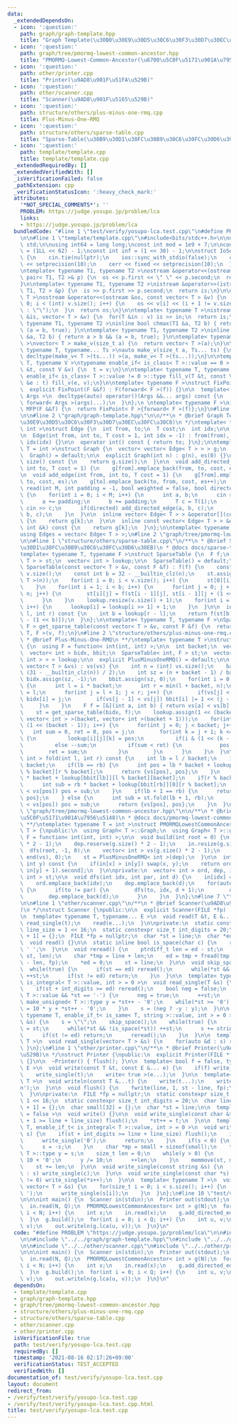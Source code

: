 ```yaml
---
data:
  _extendedDependsOn:
  - icon: ':question:'
    path: graph/graph-template.hpp
    title: "Graph Template(\u30B0\u30E9\u30D5\u30C6\u30F3\u30D7\u30EC\u30FC\u30C8)"
  - icon: ':question:'
    path: graph/tree/pmormq-lowest-common-ancestor.hpp
    title: "PMORMQ-Lowest-Common-Ancestor(\u6700\u5C0F\u5171\u901A\u7956\u5148)"
  - icon: ':question:'
    path: other/printer.cpp
    title: "Printer(\u9AD8\u901F\u51FA\u529B)"
  - icon: ':question:'
    path: other/scanner.cpp
    title: "Scanner(\u9AD8\u901F\u5165\u529B)"
  - icon: ':question:'
    path: structure/others/plus-minus-one-rmq.cpp
    title: Plus-Minus-One-RMQ
  - icon: ':question:'
    path: structure/others/sparse-table.cpp
    title: "Sparse-Table(\u30B9\u30D1\u30FC\u30B9\u30C6\u30FC\u30D6\u30EB)"
  - icon: ':question:'
    path: template/template.cpp
    title: template/template.cpp
  _extendedRequiredBy: []
  _extendedVerifiedWith: []
  _isVerificationFailed: false
  _pathExtension: cpp
  _verificationStatusIcon: ':heavy_check_mark:'
  attributes:
    '*NOT_SPECIAL_COMMENTS*': ''
    PROBLEM: https://judge.yosupo.jp/problem/lca
    links:
    - https://judge.yosupo.jp/problem/lca
  bundledCode: "#line 1 \"test/verify/yosupo-lca.test.cpp\"\n#define PROBLEM \"https://judge.yosupo.jp/problem/lca\"\
    \n\n#line 1 \"template/template.cpp\"\n#include<bits/stdc++.h>\n\nusing namespace\
    \ std;\n\nusing int64 = long long;\nconst int mod = 1e9 + 7;\n\nconst int64 infll\
    \ = (1LL << 62) - 1;\nconst int inf = (1 << 30) - 1;\n\nstruct IoSetup {\n  IoSetup()\
    \ {\n    cin.tie(nullptr);\n    ios::sync_with_stdio(false);\n    cout << fixed\
    \ << setprecision(10);\n    cerr << fixed << setprecision(10);\n  }\n} iosetup;\n\
    \ntemplate< typename T1, typename T2 >\nostream &operator<<(ostream &os, const\
    \ pair< T1, T2 >& p) {\n  os << p.first << \" \" << p.second;\n  return os;\n\
    }\n\ntemplate< typename T1, typename T2 >\nistream &operator>>(istream &is, pair<\
    \ T1, T2 > &p) {\n  is >> p.first >> p.second;\n  return is;\n}\n\ntemplate< typename\
    \ T >\nostream &operator<<(ostream &os, const vector< T > &v) {\n  for(int i =\
    \ 0; i < (int) v.size(); i++) {\n    os << v[i] << (i + 1 != v.size() ? \" \"\
    \ : \"\");\n  }\n  return os;\n}\n\ntemplate< typename T >\nistream &operator>>(istream\
    \ &is, vector< T > &v) {\n  for(T &in : v) is >> in;\n  return is;\n}\n\ntemplate<\
    \ typename T1, typename T2 >\ninline bool chmax(T1 &a, T2 b) { return a < b &&\
    \ (a = b, true); }\n\ntemplate< typename T1, typename T2 >\ninline bool chmin(T1\
    \ &a, T2 b) { return a > b && (a = b, true); }\n\ntemplate< typename T = int64\
    \ >\nvector< T > make_v(size_t a) {\n  return vector< T >(a);\n}\n\ntemplate<\
    \ typename T, typename... Ts >\nauto make_v(size_t a, Ts... ts) {\n  return vector<\
    \ decltype(make_v< T >(ts...)) >(a, make_v< T >(ts...));\n}\n\ntemplate< typename\
    \ T, typename V >\ntypename enable_if< is_class< T >::value == 0 >::type fill_v(T\
    \ &t, const V &v) {\n  t = v;\n}\n\ntemplate< typename T, typename V >\ntypename\
    \ enable_if< is_class< T >::value != 0 >::type fill_v(T &t, const V &v) {\n  for(auto\
    \ &e : t) fill_v(e, v);\n}\n\ntemplate< typename F >\nstruct FixPoint : F {\n\
    \  explicit FixPoint(F &&f) : F(forward< F >(f)) {}\n\n  template< typename...\
    \ Args >\n  decltype(auto) operator()(Args &&... args) const {\n    return F::operator()(*this,\
    \ forward< Args >(args)...);\n  }\n};\n \ntemplate< typename F >\ninline decltype(auto)\
    \ MFP(F &&f) {\n  return FixPoint< F >{forward< F >(f)};\n}\n#line 4 \"test/verify/yosupo-lca.test.cpp\"\
    \n\n#line 2 \"graph/graph-template.hpp\"\n\n/**\n * @brief Graph Template(\u30B0\
    \u30E9\u30D5\u30C6\u30F3\u30D7\u30EC\u30FC\u30C8)\n */\ntemplate< typename T =\
    \ int >\nstruct Edge {\n  int from, to;\n  T cost;\n  int idx;\n\n  Edge() = default;\n\
    \n  Edge(int from, int to, T cost = 1, int idx = -1) : from(from), to(to), cost(cost),\
    \ idx(idx) {}\n\n  operator int() const { return to; }\n};\n\ntemplate< typename\
    \ T = int >\nstruct Graph {\n  vector< vector< Edge< T > > > g;\n  int es;\n\n\
    \  Graph() = default;\n\n  explicit Graph(int n) : g(n), es(0) {}\n\n  size_t\
    \ size() const {\n    return g.size();\n  }\n\n  void add_directed_edge(int from,\
    \ int to, T cost = 1) {\n    g[from].emplace_back(from, to, cost, es++);\n  }\n\
    \n  void add_edge(int from, int to, T cost = 1) {\n    g[from].emplace_back(from,\
    \ to, cost, es);\n    g[to].emplace_back(to, from, cost, es++);\n  }\n\n  void\
    \ read(int M, int padding = -1, bool weighted = false, bool directed = false)\
    \ {\n    for(int i = 0; i < M; i++) {\n      int a, b;\n      cin >> a >> b;\n\
    \      a += padding;\n      b += padding;\n      T c = T(1);\n      if(weighted)\
    \ cin >> c;\n      if(directed) add_directed_edge(a, b, c);\n      else add_edge(a,\
    \ b, c);\n    }\n  }\n\n  inline vector< Edge< T > > &operator[](const int &k)\
    \ {\n    return g[k];\n  }\n\n  inline const vector< Edge< T > > &operator[](const\
    \ int &k) const {\n    return g[k];\n  }\n};\n\ntemplate< typename T = int >\n\
    using Edges = vector< Edge< T > >;\n#line 2 \"graph/tree/pmormq-lowest-common-ancestor.hpp\"\
    \n\n#line 1 \"structure/others/sparse-table.cpp\"\n/**\n * @brief Sparse-Table(\u30B9\
    \u30D1\u30FC\u30B9\u30C6\u30FC\u30D6\u30EB)\n * @docs docs/sparse-table.md\n */\n\
    template< typename T, typename F >\nstruct SparseTable {\n  F f;\n  vector< vector<\
    \ T > > st;\n  vector< int > lookup;\n\n  SparseTable() = default;\n\n  explicit\
    \ SparseTable(const vector< T > &v, const F &f) : f(f) {\n    const int n = (int)\
    \ v.size();\n    const int b = 32 - __builtin_clz(n);\n    st.assign(b, vector<\
    \ T >(n));\n    for(int i = 0; i < v.size(); i++) {\n      st[0][i] = v[i];\n\
    \    }\n    for(int i = 1; i < b; i++) {\n      for(int j = 0; j + (1 << i) <=\
    \ n; j++) {\n        st[i][j] = f(st[i - 1][j], st[i - 1][j + (1 << (i - 1))]);\n\
    \      }\n    }\n    lookup.resize(v.size() + 1);\n    for(int i = 2; i < lookup.size();\
    \ i++) {\n      lookup[i] = lookup[i >> 1] + 1;\n    }\n  }\n\n  inline T fold(int\
    \ l, int r) const {\n    int b = lookup[r - l];\n    return f(st[b][l], st[b][r\
    \ - (1 << b)]);\n  }\n};\n\ntemplate< typename T, typename F >\nSparseTable< T,\
    \ F > get_sparse_table(const vector< T > &v, const F &f) {\n  return SparseTable<\
    \ T, F >(v, f);\n}\n#line 2 \"structure/others/plus-minus-one-rmq.cpp\"\n\n/**\n\
    \ * @brief Plus-Minus-One-RMQ\n **/\ntemplate< typename T >\nstruct PlusMinusOneRMQ\
    \ {\n  using F = function< int(int, int) >;\n\n  int backet;\n  vector< T > vs;\n\
    \  vector< int > bidx, bbit;\n  SparseTable< int, F > st;\n  vector< vector< vector<\
    \ int > > > lookup;\n\n  explicit PlusMinusOneRMQ() = default;\n\n  explicit PlusMinusOneRMQ(const\
    \ vector< T > &vs) : vs(vs) {\n    int n = (int) vs.size();\n    backet = max(1,\
    \ (31 - __builtin_clz(n)) / 2);\n    int sz = (n + backet - 1) / backet;\n   \
    \ bidx.assign(sz, -1);\n    bbit.assign(sz, 0);\n    for(int i = 0; i < sz; i++)\
    \ {\n      int l = i * backet;\n      int r = min(l + backet, n);\n      bidx[i]\
    \ = l;\n      for(int j = l + 1; j < r; j++) {\n        if(vs[j] < vs[bidx[i]])\
    \ bidx[i] = j;\n        if(vs[j - 1] < vs[j]) bbit[i] |= 1 << (j - l - 1);\n \
    \     }\n    }\n    F f = [&](int a, int b) { return vs[a] < vs[b] ? a : b; };\n\
    \    st = get_sparse_table(bidx, f);\n    lookup.assign(1 << (backet - 1), vector<\
    \ vector< int > >(backet, vector< int >(backet + 1)));\n    for(int i = 0; i <\
    \ (1 << (backet - 1)); i++) {\n      for(int j = 0; j < backet; j++) {\n     \
    \   int sum = 0, ret = 0, pos = j;\n        for(int k = j + 1; k <= backet; k++)\
    \ {\n          lookup[i][j][k] = pos;\n          if(i & (1 << (k - 1))) ++sum;\n\
    \          else --sum;\n          if(sum < ret) {\n            pos = k;\n    \
    \        ret = sum;\n          }\n        }\n      }\n    }\n  }\n\n  pair< T,\
    \ int > fold(int l, int r) const {\n    int lb = l / backet;\n    int rb = r /\
    \ backet;\n    if(lb == rb) {\n      int pos = lb * backet + lookup[bbit[lb]][l\
    \ % backet][r % backet];\n      return {vs[pos], pos};\n    }\n    int pos = lb\
    \ * backet + lookup[bbit[lb]][l % backet][backet];\n    if(r % backet > 0) {\n\
    \      int sub = rb * backet + lookup[bbit[rb]][0][r % backet];\n      if(vs[sub]\
    \ < vs[pos]) pos = sub;\n    }\n    if(lb + 1 == rb) {\n      return {vs[pos],\
    \ pos};\n    } else {\n      int sub = st.fold(lb + 1, rb);\n      if(vs[sub]\
    \ < vs[pos]) pos = sub;\n      return {vs[pos], pos};\n    }\n  }\n};\n#line 5\
    \ \"graph/tree/pmormq-lowest-common-ancestor.hpp\"\n\n/**\n * @brief PMORMQ-Lowest-Common-Ancestor(\u6700\
    \u5C0F\u5171\u901A\u7956\u5148)\n * @docs docs/pmormq-lowest-common-ancestor.md\n\
    \ **/\ntemplate< typename T = int >\nstruct PMORMQLowestCommonAncestor : Graph<\
    \ T > {\npublic:\n  using Graph< T >::Graph;\n  using Graph< T >::g;\n  using\
    \ F = function< int(int, int) >;\n\n  void build(int root = 0) {\n    ord.reserve(g.size()\
    \ * 2 - 1);\n    dep.reserve(g.size() * 2 - 1);\n    in.resize(g.size());\n  \
    \  dfs(root, -1, 0);\n    vector< int > vs(g.size() * 2 - 1);\n    iota(begin(vs),\
    \ end(vs), 0);\n    st = PlusMinusOneRMQ< int >(dep);\n  }\n\n  int lca(int x,\
    \ int y) const {\n    if(in[x] > in[y]) swap(x, y);\n    return ord[st.fold(in[x],\
    \ in[y] + 1).second];\n  }\n\nprivate:\n  vector< int > ord, dep, in;\n  PlusMinusOneRMQ<\
    \ int > st;\n\n  void dfs(int idx, int par, int d) {\n    in[idx] = (int) ord.size();\n\
    \    ord.emplace_back(idx);\n    dep.emplace_back(d);\n    for(auto &to : g[idx])\
    \ {\n      if(to != par) {\n        dfs(to, idx, d + 1);\n        ord.emplace_back(idx);\n\
    \        dep.emplace_back(d);\n      }\n    }\n  }\n};\n#line 7 \"test/verify/yosupo-lca.test.cpp\"\
    \n\n#line 1 \"other/scanner.cpp\"\n/**\n * @brief Scanner(\u9AD8\u901F\u5165\u529B\
    )\n */\nstruct Scanner {\npublic:\n\n  explicit Scanner(FILE *fp) : fp(fp) {}\n\
    \n  template< typename T, typename... E >\n  void read(T &t, E &... e) {\n   \
    \ read_single(t);\n    read(e...);\n  }\n\nprivate:\n  static constexpr size_t\
    \ line_size = 1 << 16;\n  static constexpr size_t int_digits = 20;\n  char line[line_size\
    \ + 1] = {};\n  FILE *fp = nullptr;\n  char *st = line;\n  char *ed = line;\n\n\
    \  void read() {}\n\n  static inline bool is_space(char c) {\n    return c <=\
    \ ' ';\n  }\n\n  void reread() {\n    ptrdiff_t len = ed - st;\n    memmove(line,\
    \ st, len);\n    char *tmp = line + len;\n    ed = tmp + fread(tmp, 1, line_size\
    \ - len, fp);\n    *ed = 0;\n    st = line;\n  }\n\n  void skip_space() {\n  \
    \  while(true) {\n      if(st == ed) reread();\n      while(*st && is_space(*st))\
    \ ++st;\n      if(st != ed) return;\n    }\n  }\n\n  template< typename T, enable_if_t<\
    \ is_integral< T >::value, int > = 0 >\n  void read_single(T &s) {\n    skip_space();\n\
    \    if(st + int_digits >= ed) reread();\n    bool neg = false;\n    if(is_signed<\
    \ T >::value && *st == '-') {\n      neg = true;\n      ++st;\n    }\n    typename\
    \ make_unsigned< T >::type y = *st++ - '0';\n    while(*st >= '0') {\n      y\
    \ = 10 * y + *st++ - '0';\n    }\n    s = (neg ? -y : y);\n  }\n\n  template<\
    \ typename T, enable_if_t< is_same< T, string >::value, int > = 0 >\n  void read_single(T\
    \ &s) {\n    s = \"\";\n    skip_space();\n    while(true) {\n      char *base\
    \ = st;\n      while(*st && !is_space(*st)) ++st;\n      s += string(base, st);\n\
    \      if(st != ed) return;\n      reread();\n    }\n  }\n\n  template< typename\
    \ T >\n  void read_single(vector< T > &s) {\n    for(auto &d : s) read(d);\n \
    \ }\n};\n#line 1 \"other/printer.cpp\"\n/**\n * @brief Printer(\u9AD8\u901F\u51FA\
    \u529B)\n */\nstruct Printer {\npublic:\n  explicit Printer(FILE *fp) : fp(fp)\
    \ {}\n\n  ~Printer() { flush(); }\n\n  template< bool f = false, typename T, typename...\
    \ E >\n  void write(const T &t, const E &... e) {\n    if(f) write_single(' ');\n\
    \    write_single(t);\n    write< true >(e...);\n  }\n\n  template< typename...\
    \ T >\n  void writeln(const T &...t) {\n    write(t...);\n    write_single('\\\
    n');\n  }\n\n  void flush() {\n    fwrite(line, 1, st - line, fp);\n    st = line;\n\
    \  }\n\nprivate:\n  FILE *fp = nullptr;\n  static constexpr size_t line_size =\
    \ 1 << 16;\n  static constexpr size_t int_digits = 20;\n  char line[line_size\
    \ + 1] = {};\n  char small[32] = {};\n  char *st = line;\n\n  template< bool f\
    \ = false >\n  void write() {}\n\n  void write_single(const char &t) {\n    if(st\
    \ + 1 >= line + line_size) flush();\n    *st++ = t;\n  }\n\n  template< typename\
    \ T, enable_if_t< is_integral< T >::value, int > = 0 >\n  void write_single(T\
    \ s) {\n    if(st + int_digits >= line + line_size) flush();\n    if(s == 0) {\n\
    \      write_single('0');\n      return;\n    }\n    if(s < 0) {\n      write_single('-');\n\
    \      s = -s;\n    }\n    char *mp = small + sizeof(small);\n    typename make_unsigned<\
    \ T >::type y = s;\n    size_t len = 0;\n    while(y > 0) {\n      *--mp = y %\
    \ 10 + '0';\n      y /= 10;\n      ++len;\n    }\n    memmove(st, mp, len);\n\
    \    st += len;\n  }\n\n  void write_single(const string &s) {\n    for(auto &c\
    \ : s) write_single(c);\n  }\n\n  void write_single(const char *s) {\n    while(*s\
    \ != 0) write_single(*s++);\n  }\n\n  template< typename T >\n  void write_single(const\
    \ vector< T > &s) {\n    for(size_t i = 0; i < s.size(); i++) {\n      if(i) write_single('\
    \ ');\n      write_single(s[i]);\n    }\n  }\n};\n#line 10 \"test/verify/yosupo-lca.test.cpp\"\
    \n\n\nint main() {\n  Scanner in(stdin);\n  Printer out(stdout);\n  int N, Q;\n\
    \  in.read(N, Q);\n  PMORMQLowestCommonAncestor< int > g(N);\n  for(int i = 1;\
    \ i < N; i++) {\n    int x;\n    in.read(x);\n    g.add_directed_edge(x, i);\n\
    \  }\n  g.build();\n  for(int i = 0; i < Q; i++) {\n    int u, v;\n    in.read(u,\
    \ v);\n    out.writeln(g.lca(u, v));\n  }\n}\n"
  code: "#define PROBLEM \"https://judge.yosupo.jp/problem/lca\"\n\n#include \"../../template/template.cpp\"\
    \n\n#include \"../../graph/graph-template.hpp\"\n#include \"../../graph/tree/pmormq-lowest-common-ancestor.hpp\"\
    \n\n#include \"../../other/scanner.cpp\"\n#include \"../../other/printer.cpp\"\
    \n\n\nint main() {\n  Scanner in(stdin);\n  Printer out(stdout);\n  int N, Q;\n\
    \  in.read(N, Q);\n  PMORMQLowestCommonAncestor< int > g(N);\n  for(int i = 1;\
    \ i < N; i++) {\n    int x;\n    in.read(x);\n    g.add_directed_edge(x, i);\n\
    \  }\n  g.build();\n  for(int i = 0; i < Q; i++) {\n    int u, v;\n    in.read(u,\
    \ v);\n    out.writeln(g.lca(u, v));\n  }\n}\n"
  dependsOn:
  - template/template.cpp
  - graph/graph-template.hpp
  - graph/tree/pmormq-lowest-common-ancestor.hpp
  - structure/others/plus-minus-one-rmq.cpp
  - structure/others/sparse-table.cpp
  - other/scanner.cpp
  - other/printer.cpp
  isVerificationFile: true
  path: test/verify/yosupo-lca.test.cpp
  requiredBy: []
  timestamp: '2021-08-16 02:17:26+09:00'
  verificationStatus: TEST_ACCEPTED
  verifiedWith: []
documentation_of: test/verify/yosupo-lca.test.cpp
layout: document
redirect_from:
- /verify/test/verify/yosupo-lca.test.cpp
- /verify/test/verify/yosupo-lca.test.cpp.html
title: test/verify/yosupo-lca.test.cpp
---
```

